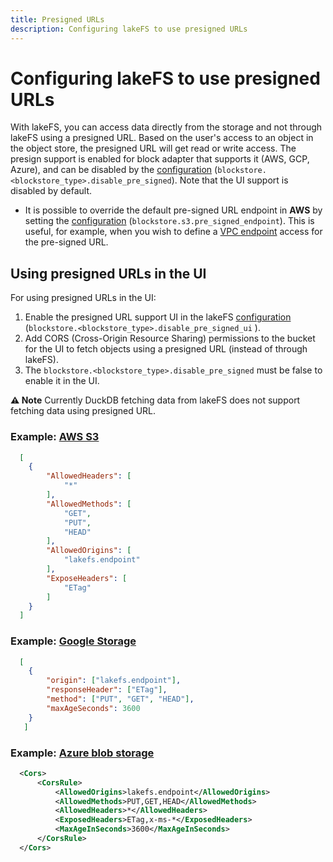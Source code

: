 ```yaml
---
title: Presigned URLs
description: Configuring lakeFS to use presigned URLs
---
```


# Configuring lakeFS to use presigned URLs



With lakeFS, you can access data directly from the storage and not through lakeFS using a presigned URL.
Based on the user's access to an object in the object store, the presigned URL will get read or write access.
The presign support is enabled for block adapter that supports it (AWS, GCP, Azure), and can be disabled by the [configuration](/reference/configuration/) (`blockstore.<blockstore_type>.disable_pre_signed`). Note that the UI support is disabled by default.

- It is possible to override the default pre-signed URL endpoint in **AWS** by setting the [configuration](/reference/configuration/) (`blockstore.s3.pre_signed_endpoint`).
This is useful, for example, when you wish to define a [VPC endpoint](https://docs.aws.amazon.com/AmazonS3/latest/userguide/privatelink-interface-endpoints.html#accessing-s3-interface-endpoints) access for the pre-signed URL.

## Using presigned URLs in the UI
For using presigned URLs in the UI:
1. Enable the presigned URL support UI in the lakeFS [configuration](/reference/configuration/) (`blockstore.<blockstore_type>.disable_pre_signed_ui`   ).
2. Add CORS (Cross-Origin Resource Sharing) permissions to the bucket for the UI to fetch objects using a presigned URL (instead of through lakeFS).
3. The `blockstore.<blockstore_type>.disable_pre_signed` must be false to enable it in the UI.

**⚠️ Note** Currently DuckDB fetching data from lakeFS does not support fetching data using presigned URL.

### Example: [AWS S3](https://docs.aws.amazon.com/AmazonS3/latest/userguide/enabling-cors-examples.html)

```json
  [
    {
        "AllowedHeaders": [
            "*"
        ],
        "AllowedMethods": [
            "GET",
            "PUT",
            "HEAD"
        ],
        "AllowedOrigins": [
            "lakefs.endpoint"
        ],
        "ExposeHeaders": [
            "ETag"
        ]
    }
  ]
```


### Example: [Google Storage](https://cloud.google.com/storage/docs/using-cors)

```json
  [
    {
        "origin": ["lakefs.endpoint"],
        "responseHeader": ["ETag"],
        "method": ["PUT", "GET", "HEAD"],
        "maxAgeSeconds": 3600
    }
   ]
```


### Example: [Azure blob storage](https://learn.microsoft.com/en-us/rest/api/storageservices/cross-origin-resource-sharing--cors--support-for-the-azure-storage-services)

```xml
  <Cors>
      <CorsRule>  
          <AllowedOrigins>lakefs.endpoint</AllowedOrigins>  
          <AllowedMethods>PUT,GET,HEAD</AllowedMethods>  
          <AllowedHeaders>*</AllowedHeaders>  
          <ExposedHeaders>ETag,x-ms-*</ExposedHeaders>  
          <MaxAgeInSeconds>3600</MaxAgeInSeconds>  
      </CorsRule>  
  </Cors>
```

